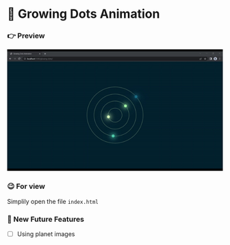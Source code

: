 # 🌟 Growing Dots Animation

### 👉 Preview
<div>
    <img src="print-gif.gif" />
</div>

### 😉 For view
Simplily open the file ``` index.html ```

### 🤔 New Future Features
- [ ] Using planet images